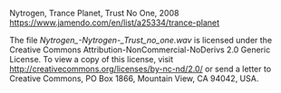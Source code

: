 Nytrogen, Trance Planet, Trust No One, 2008
https://www.jamendo.com/en/list/a25334/trance-planet

The file *Nytrogen_-_Nytrogen_-_Trust_no_one.wav* is licensed under the Creative Commons Attribution-NonCommercial-NoDerivs 2.0 Generic License.
To view a copy of this license, visit http://creativecommons.org/licenses/by-nc-nd/2.0/ or send a letter to Creative Commons, PO Box 1866, Mountain View, CA 94042, USA.
